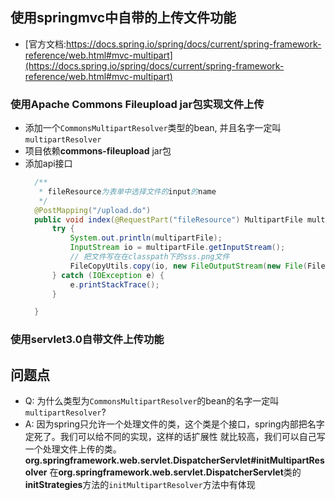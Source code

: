 ## 使用springmvc中自带的上传文件功能

* [官方文档:https://docs.spring.io/spring/docs/current/spring-framework-reference/web.html#mvc-multipart](https://docs.spring.io/spring/docs/current/spring-framework-reference/web.html#mvc-multipart)

### 使用Apache Commons Fileupload jar包实现文件上传
* 添加一个`CommonsMultipartResolver`类型的bean, 并且名字一定叫`multipartResolver`
* 项目依赖**commons-fileupload** jar包
* 添加api接口
    ```java
      /**
       * fileResource为表单中选择文件的input的name
       */
      @PostMapping("/upload.do")
      public void index(@RequestPart("fileResource") MultipartFile multipartFile) {
          try {
              System.out.println(multipartFile);
              InputStream io = multipartFile.getInputStream();
              // 把文件写在在classpath下的sss.png文件
              FileCopyUtils.copy(io, new FileOutputStream(new File(FileUploadController.class.getResource("/").getPath() + "sss.png")));
          } catch (IOException e) {
              e.printStackTrace();
          }
  
      }
    ```
    
### 使用servlet3.0自带文件上传功能

## 问题点
* Q: 为什么类型为`CommonsMultipartResolver`的bean的名字一定叫`multipartResolver`?
* A: 因为spring只允许一个处理文件的类，这个类是个接口，spring内部把名字定死了。我们可以给不同的实现，这样的话扩展性
     就比较高，我们可以自己写一个处理文件上传的类。
     **org.springframework.web.servlet.DispatcherServlet#initMultipartResolver**
     在**org.springframework.web.servlet.DispatcherServlet**类的**initStrategies**方法的`initMultipartResolver`方法中有体现
     
